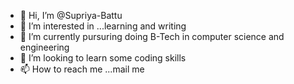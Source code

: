 - 👋 Hi, I’m @Supriya-Battu
- 👀 I’m interested in ...learning and writing
- 🌱 I’m currently pursuring doing B-Tech in computer science and engineering
- 💞️ I’m looking to learn some coding skills 
- 📫 How to reach me ...mail me

<!---
Supriya-Battu/Supriya-Battu is a ✨ special ✨ repository because its `README.md` (this file) appears on your GitHub profile.
You can click the Preview link to take a look at your changes.
--->
